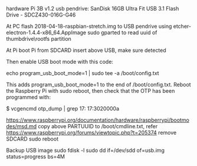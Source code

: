 hardware
Pi 3B v1.2
usb pendrive: SanDisk 16GB Ultra Fit USB 3.1 Flash Drive - SDCZ430-016G-G46 

At PC
flash 2018-04-18-raspbian-stretch.img to USB pendrive using etcher-electron-1.4.4-x86_64.AppImage
sudo gparted to read uuid of thumbdrive\rootfs partition

At Pi
boot Pi from SDCARD
insert above USB, make sure detected

Then enable USB boot mode with this code:

echo program_usb_boot_mode=1 | sudo tee -a /boot/config.txt

This adds program_usb_boot_mode=1 to the end of /boot/config.txt. Reboot the Raspberry Pi with sudo reboot, then check that the OTP has been programmed with:

$ vcgencmd otp_dump | grep 17:
17:3020000a

https://www.raspberrypi.org/documentation/hardware/raspberrypi/bootmodes/msd.md
copy above PARTUUID to /boot/cmdline.txt, refer https://www.raspberrypi.org/forums/viewtopic.php?t=205374
remove SDCARD
sudo reboot 

Backup USB image
  sudo fdisk -l
  sudo dd if=/dev/sdd of=usb.img status=progress bs=4M
